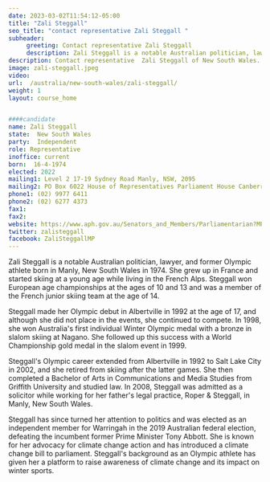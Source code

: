 ```yaml
---
date: 2023-03-02T11:54:12-05:00
title: "Zali Steggall"
seo_title: "contact representative Zali Steggall "
subheader:
     greeting: Contact representative Zali Steggall
     description: Zali Steggall is a notable Australian politician, lawyer, and former Olympic athlete born in Manly, New South Wales in 1974.
description: Contact representative  Zali Steggall of New South Wales. Contact information for  Zali Steggall includes email address, phone number, and mailing address.
image: zali-steggall.jpeg
video:
url:  /australia/new-south-wales/zali-steggall/
weight: 1
layout: course_home


####candidate
name: Zali Steggall
state:	New South Wales
party:	Independent
role: Representative
inoffice: current
born:  16-4-1974
elected: 2022
mailing1: Level 2 17-19 Sydney Road Manly, NSW, 2095
mailing2: PO Box 6022 House of Representatives Parliament House Canberra ACT 2600
phone1: (02) 9977 6411
phone2: (02) 6277 4373
fax1:
fax2:
website: https://www.aph.gov.au/Senators_and_Members/Parliamentarian?MPID=175696
twitter: zalisteggall
facebook: ZaliSteggallMP
---
```

Zali Steggall is a notable Australian politician, lawyer, and former Olympic athlete born in Manly, New South Wales in 1974. She grew up in France and started skiing at a young age while living in the French Alps. Steggall won European age championships at the ages of 10 and 13 and was a member of the French junior skiing team at the age of 14.

Steggall made her Olympic debut in Albertville in 1992 at the age of 17, and although she did not place in the events, she continued to compete. In 1998, she won Australia's first individual Winter Olympic medal with a bronze in slalom skiing at Nagano. She followed up this success with a World Championship gold medal in the slalom event in 1999.

Steggall's Olympic career extended from Albertville in 1992 to Salt Lake City in 2002, and she retired from skiing after the latter games. She then completed a Bachelor of Arts in Communications and Media Studies from Griffith University and studied law. In 2008, Steggall was admitted as a solicitor while working for her father's legal practice, Roper & Steggall, in Manly, New South Wales.

Steggall has since turned her attention to politics and was elected as an independent member for Warringah in the 2019 Australian federal election, defeating the incumbent former Prime Minister Tony Abbott. She is known for her advocacy for climate change action and has introduced a climate change bill to parliament. Steggall's background as an Olympic athlete has given her a platform to raise awareness of climate change and its impact on winter sports.